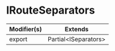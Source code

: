 # IRouteSeparators

| Modifier(s)                            | Extends                                    |
|----------------------------------------|--------------------------------------------|
| export | Partial&lt;ISeparators&gt; |